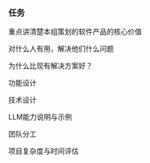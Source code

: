 ### 任务
重点讲清楚本组策划的软件产品的核心价值 

对什么人有用，解决他们什么问题 

为什么比现有解决方案好？ 

功能设计 

技术设计

LLM能力说明与示例

团队分工

项目复杂度与时间评估

